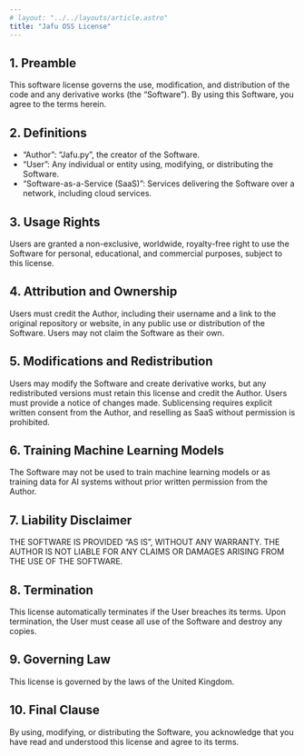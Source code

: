 ```yaml
---
# layout: "../../layouts/article.astro"
title: "Jafu OSS License"
---
```


## 1. Preamble

This software license governs the use, modification, and distribution of the code and any derivative works (the “Software”). By using this Software, you agree to the terms herein.

## 2. Definitions

- “Author”: “Jafu.py”, the creator of the Software.
- “User”: Any individual or entity using, modifying, or distributing the Software.
- “Software-as-a-Service (SaaS)”: Services delivering the Software over a network, including cloud services.

## 3. Usage Rights

Users are granted a non-exclusive, worldwide, royalty-free right to use the Software for personal, educational, and commercial purposes, subject to this license.

## 4\. Attribution and Ownership

Users must credit the Author, including their username and a link to the original repository or website, in any public use or distribution of the Software. Users may not claim the Software as their own.

## 5\. Modifications and Redistribution

Users may modify the Software and create derivative works, but any redistributed versions must retain this license and credit the Author. Users must provide a notice of changes made. Sublicensing requires explicit written consent from the Author, and reselling as SaaS without permission is prohibited.

## 6\. Training Machine Learning Models

The Software may not be used to train machine learning models or as training data for AI systems without prior written permission from the Author.

## 7\. Liability Disclaimer

THE SOFTWARE IS PROVIDED “AS IS”, WITHOUT ANY WARRANTY. THE AUTHOR IS NOT LIABLE FOR ANY CLAIMS OR DAMAGES ARISING FROM THE USE OF THE SOFTWARE.

## 8\. Termination

This license automatically terminates if the User breaches its terms. Upon termination, the User must cease all use of the Software and destroy any copies.

## 9\. Governing Law

This license is governed by the laws of the United Kingdom.

## 10\. Final Clause

By using, modifying, or distributing the Software, you acknowledge that you have read and understood this license and agree to its terms.
